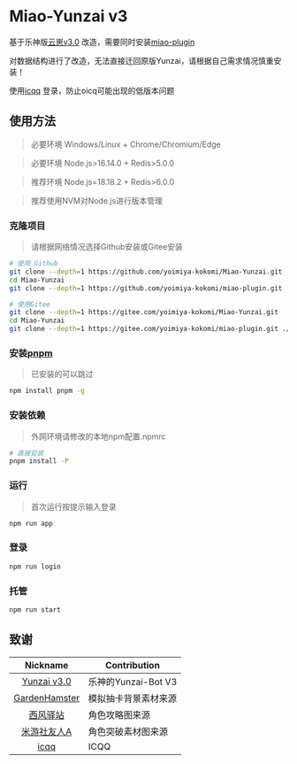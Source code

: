 # Miao-Yunzai v3

基于乐神版[云崽v3.0](https://gitee.com/le-niao/Yunzai-Bot) 改造，需要同时安装[miao-plugin](https://github.com/yoimiya-kokomi/miao-plugin.git) 

对数据结构进行了改造，无法直接迁回原版Yunzai，请根据自己需求情况慎重安装！

使用[icqq](https://github.com/icqqjs/icqq) 登录，防止oicq可能出现的低版本问题

## 使用方法

> 必要环境 Windows/Linux + Chrome/Chromium/Edge

> 必要环境 Node.js>16.14.0 + Redis>5.0.0

> 推荐环境 Node.js=18.18.2 + Redis>6.0.0

> 推荐使用NVM对Node.js进行版本管理

### 克隆项目

> 请根据网络情况选择Github安装或Gitee安装

```sh
# 使用 Github 
git clone --depth=1 https://github.com/yoimiya-kokomi/Miao-Yunzai.git
cd Miao-Yunzai 
git clone --depth=1 https://github.com/yoimiya-kokomi/miao-plugin.git ./plugins/miao-plugin/
```

```sh
# 使用Gitee
git clone --depth=1 https://gitee.com/yoimiya-kokomi/Miao-Yunzai.git
cd Miao-Yunzai 
git clone --depth=1 https://gitee.com/yoimiya-kokomi/miao-plugin.git ./plugins/miao-plugin/
```

### 安装[pnpm](https://pnpm.io/zh/installation)

> 已安装的可以跳过

```sh
npm install pnpm -g
```

###  安装依赖

> 外网环境请修改的本地npm配置.npmrc

```sh
# 直接安装
pnpm install -P
```

### 运行

> 首次运行按提示输入登录

```sh
npm run app
```

### 登录

```sh
npm run login
```

### 托管

```sh
npm run start
```
## 致谢

|                           Nickname                            | Contribution     |
|:-------------------------------------------------------------:|------------------|
|      [Yunzai v3.0](https://gitee.com/le-niao/Yunzai-Bot)      | 乐神的Yunzai-Bot V3 |
| [GardenHamster](https://github.com/GardenHamster/GenshinPray) | 模拟抽卡背景素材来源       |
|      [西风驿站](https://bbs.mihoyo.com/ys/collection/839181)      | 角色攻略图来源          |
|     [米游社友人A](https://bbs.mihoyo.com/ys/collection/428421)     | 角色突破素材图来源        |
| [icqq](https://github.com/icqqjs/icqq) | ICQQ             |
